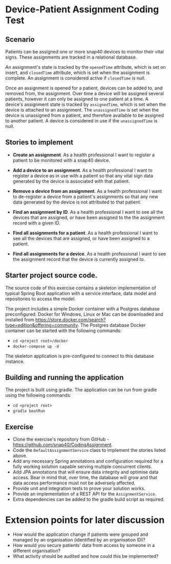 # Device-Patient Assignment Coding Test

## Scenario
Patients can be assigned one or more snap40 devices to monitor their vital signs. These assignments are tracked in a 
relational database.

An assignment's state is tracked by the `openedTime` attribute, which is set on insert, and `closedTime`  attribute, 
which is set when the assignment is complete. An assignment is considered active if `closedTime` is null.

Once an assignment is opened for a patient, devices can be added to, and removed from, the assignment.
Over time a device will be assigned several patients, however it can only be assigned to one patient at a time. A device's
assignment state is tracked by `assignedTime`, which is set when the device is attached to an assignment. The `unassignedTime`
is set when the device is unassigned from a patient, and therefore available to be assigned to another patient. A device is 
considered in use if the `unassignedTime` is null.

## Stories to implement
* **Create an assignment**.
As a health professional I want to register a patient to be monitored with a snap40 device.

* **Add a device to an assignment**.
As a health professional I want to register a device as in use with a patient so that any vital sign data generated by 
the device is associated with that patient.

* **Remove a device from an assignment**.
As a health professional I want to de-register a device from a patient's assignments so that any new data generated by 
the device is not attributed to that patient.

* **Find an assignment by ID**.
As a health professional I want to see all the devices that are assigned, or have been assigned to the the assignment 
record with a given ID.

* **Find all assignments for a patient**.
As a health professional I want to see all the devices that are assigned, or have been assigned to a patient.

* **Find all assignments for a device**.
As a health professional I want to see the assignment record that the device is currently assigned to.

## Starter project source code.
The source code of this exercise contains a skeleton implementation of typical Spring Boot application with a service
interface, data model and repositories to access the model.

The project includes a simple Docker container with a Postgres database preconfigured. Docker for Windows, Linux or Mac can 
be downloaded and installed from https://store.docker.com/search?type=edition&offering=community. The Postgres database
Docker container can be started with the following commands:

* `cd <project root>/docker`
* `docker-compose up -d`

The skeleton application is pre-configured to connect to this database instance.

## Building and running the application
The project is built using gradle. The application can be run from gradle using the following commands:
* `cd <project root>`
* `gradle bootRun`

## Exercise
* Clone the exercise's repository from GitHub - https://github.com/snap40/CodingAssignment.
* Code the `DefaultAssignmentService` class to implement the stories listed above.
* Add any necessary Spring annotations and configuration required for a fully working solution capable serving multiple 
concurrent clients.
* Add JPA annotations that will ensure data integrity and optimise data access. Bear in mind that, over time, the database 
will grow and that data access performance must not be adversely affected.
* Provide unit and integration tests to prove your solution works.
* Provide an implementation of a REST API for the `AssignmentService`.
* Extra dependencies can be added to the gradle build script as required. 

# Extension points for later discussion
* How would the application change if patients were grouped and managed by an organisation (identified by an organisation ID)?
* How would you secure patients' data from access by someone in a different organisation?
* What activity should be audited and how could this be implemented?
